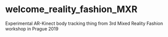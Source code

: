 # welcome_reality_fashion_MXR
Experimental AR-Kinect body tracking thing from 3rd Mixed Reality Fashion workshop in Prague 2019
